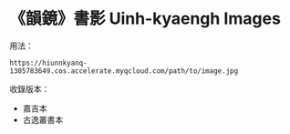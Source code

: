 # 《韻鏡》書影 Uinh-kyaengh Images

用法：

```
https://hiunnkyanq-1305783649.cos.accelerate.myqcloud.com/path/to/image.jpg
```

收錄版本：

- 嘉吉本
- 古逸叢書本
